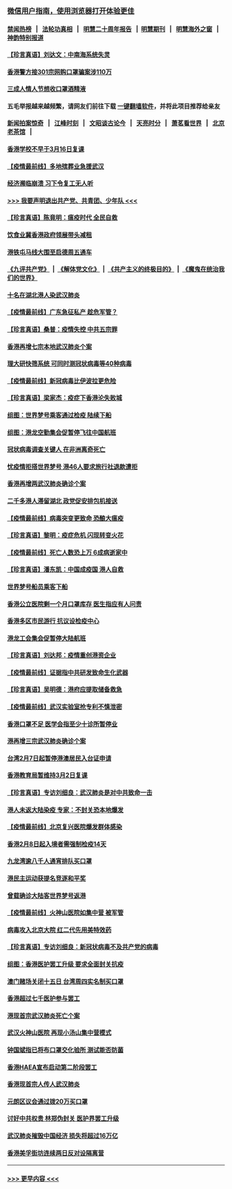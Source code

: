 ### [微信用户指南，使用浏览器打开体验更佳](https://github.com/gfw-breaker/banned-news1/blob/master/indexes/wechat-guide.md?t=0)
#### [禁闻热榜](热点新闻.md?t=0)  &nbsp;&nbsp;|&nbsp;&nbsp; [法轮功真相](https://github.com/gfw-breaker/truth/blob/master/README.md?t=0) &nbsp;&nbsp;|&nbsp;&nbsp; [明慧二十周年报告](https://github.com/gfw-breaker/mh-reports/blob/master/README.md?t=0) &nbsp;&nbsp;|&nbsp;&nbsp;[明慧期刊](https://github.com/gfw-breaker/mh-qikan) &nbsp;&nbsp;|&nbsp;&nbsp; [明慧海外之窗](https://github.com/gfw-breaker/mh-news/blob/master/README.md?t=0) &nbsp;&nbsp;|&nbsp;&nbsp; [神韵特别报道](https://github.com/gfw-breaker/mh-news/blob/master/shenyun.md?t=0)
#### [【珍言真语】刘达文：中南海系统失灵](../pages/nsc415/n11869465.md?t=02150311) 
#### [香港警方接301宗网购口罩骗案涉110万](../pages/nsc415/n11867572.md?t=02150311) 
#### [三成人情人节想收口罩酒精液](../pages/nsc415/n11867523.md?t=02150311) 
#### 五毛举报越来越频繁，请网友们前往下载 [一键翻墙软件](https://github.com/gfw-breaker/ssr-accounts)，并将此项目推荐给亲友
#### [新闻拍案惊奇](https://github.com/gfw-breaker/banned-news1/blob/master/pages/link4.md) &nbsp;&nbsp;|&nbsp;&nbsp; [江峰时刻](https://github.com/gfw-breaker/banned-news1/blob/master/pages/link4.md) &nbsp;&nbsp;|&nbsp;&nbsp; [文昭谈古论今](https://github.com/gfw-breaker/banned-news1/blob/master/pages/link4.md) &nbsp;&nbsp;|&nbsp;&nbsp; [天亮时分](https://github.com/gfw-breaker/banned-news1/blob/master/pages/link4.md) &nbsp;&nbsp;|&nbsp;&nbsp; [萧茗看世界](https://github.com/gfw-breaker/banned-news1/blob/master/pages/link4.md) &nbsp;&nbsp;|&nbsp;&nbsp; [北京老茶馆](https://github.com/gfw-breaker/banned-news1/blob/master/pages/link4.md) &nbsp;&nbsp;|&nbsp;&nbsp; 
#### [香港学校不早于3月16日复课](../pages/nsc415/n11867498.md?t=02150311) 
#### [【疫情最前线】多地殡葬业急援武汉](../pages/nsc415/n11866914.md?t=02150311) 
#### [经济濒临崩溃 习下令复工无人听](../pages/nsc415/n11867269.md?t=02150311) 
#### [>>> 我要声明退出共产党、共青团、少年队 <<<](https://github.com/begood0513/goodnews/blob/master/quit/letter.md) 
#### [【珍言真语】陈竟明：瘟疫时代 全民自救](../pages/nsc415/n11866765.md?t=02150311) 
#### [饮食业冀香港政府领展带头减租](../pages/nsc415/n11864876.md?t=02150311) 
#### [港铁屯马线大围至启德周五通车](../pages/nsc415/n11864842.md?t=02150311) 
#### [《九评共产党》](https://github.com/begood0513/9ping.md/blob/master/README.md) &nbsp;|&nbsp; [《解体党文化》](../../../../jtdwh.md/blob/master/README.md)  &nbsp;|&nbsp; [《共产主义的终极目的》](../../../../gczydzjmd.md/blob/master/README.md) &nbsp;|&nbsp; [《魔鬼在统治我们的世界》](../../../../mgztzwmdsj.md/blob/master/README.md) 
#### [十名在湖北港人染武汉肺炎](../pages/nsc415/n11864807.md?t=02150311) 
#### [【疫情最前线】广东急征私产 趁危军管？](../pages/nsc415/n11864205.md?t=02150311) 
#### [【珍言真语】桑普：疫情失控 中共五宗罪](../pages/nsc415/n11864157.md?t=02150311) 
#### [香港再增七宗本地武汉肺炎个案](../pages/nsc415/n11862405.md?t=02150311) 
#### [理大研快筛系统 可同时测冠状病毒等40种病毒](../pages/nsc415/n11862376.md?t=02150311) 
#### [【疫情最前线】新冠病毒比伊波拉更危险](../pages/nsc415/n11862199.md?t=02150311) 
#### [【珍言真语】梁家杰：疫症下香港沦失败城](../pages/nsc415/n11861588.md?t=02150311) 
#### [组图：世界梦号乘客通过检疫 陆续下船](../pages/nsc415/n11858302.md?t=02150311) 
#### [组图：港龙空勤集会促暂停飞往中国航班](../pages/nsc415/n11858190.md?t=02150311) 
#### [冠状病毒调查关键人 在非洲离奇死亡](../pages/nsc415/n11859798.md?t=02150311) 
#### [忧疫情拒搭世界梦号 港46人要求旅行社退款遭拒](../pages/nsc415/n11859849.md?t=02150311) 
#### [香港再增两武汉肺炎确诊个案](../pages/nsc415/n11859833.md?t=02150311) 
#### [二千多港人滞留湖北 政党促安排包机接送](../pages/nsc415/n11859831.md?t=02150311) 
#### [【疫情最前线】病毒突变更致命 恐酿大瘟疫](../pages/nsc415/n11859604.md?t=02150311) 
#### [【珍言真语】黎明：疫症危机 闪现转变火花](../pages/nsc415/n11859199.md?t=02150311) 
#### [【疫情最前线】死亡人数恐上万 6成病逝家中](../pages/nsc415/n11856687.md?t=02150311) 
#### [【珍言真语】潘东凯：中国成疫国 港人自救](../pages/nsc415/n11856962.md?t=02150311) 
#### [世界梦号船员乘客下船](../pages/nsc415/n11856883.md?t=02150311) 
#### [香港公立医院剩一个月口罩库存 医生指应有人问责](../pages/nsc415/n11856875.md?t=02150311) 
#### [香港多区市民游行 抗议设检疫中心](../pages/nsc415/n11856866.md?t=02150311) 
#### [港龙工会集会促暂停大陆航班](../pages/nsc415/n11856840.md?t=02150311) 
#### [【珍言真语】刘达邦：疫情重创港资企业](../pages/nsc415/n11854274.md?t=02150311) 
#### [【疫情最前线】证据指中共研发致命生化武器](../pages/nsc415/n11853087.md?t=02150311) 
#### [【珍言真语】吴明德：港府应提取储备救急](../pages/nsc415/n11852734.md?t=02150311) 
#### [【疫情最前线】武汉实验室抢专利不慎泄密](../pages/nsc415/n11850310.md?t=02150311) 
#### [香港口罩不足 医学会指至少十诊所暂停业](../pages/nsc415/n11850301.md?t=02150311) 
#### [港再增三宗武汉肺炎确诊个案](../pages/nsc415/n11850328.md?t=02150311) 
#### [台湾2月7日起暂停港澳居民入台证申请](../pages/nsc415/n11850304.md?t=02150311) 
#### [香港教育局暂维持3月2日复课](../pages/nsc415/n11850260.md?t=02150311) 
#### [【珍言真语】专访刘细良：武汉肺炎是对中共致命一击](../pages/nsc415/n11849934.md?t=02150311) 
#### [港人未返大陆染疫 专家：不封关恐本地爆发](../pages/nsc415/n11848021.md?t=02150311) 
#### [【疫情最前线】北京复兴医院爆发群体感染](../pages/nsc415/n11847626.md?t=02150311) 
#### [香港2月8日起入境者需强制检疫14天](../pages/nsc415/n11847658.md?t=02150311) 
#### [九龙湾逾八千人通宵排队买口罩](../pages/nsc415/n11847647.md?t=02150311) 
#### [港民主运动获提名竞逐和平奖](../pages/nsc415/n11847633.md?t=02150311) 
#### [曾载确诊大陆客世界梦号返港](../pages/nsc415/n11847608.md?t=02150311) 
#### [【疫情最前线】火神山医院如集中营 被军管](../pages/nsc415/n11847524.md?t=02150311) 
#### [病毒攻入北京大院 红二代先用美特效药](../pages/nsc415/n11847427.md?t=02150311) 
#### [【珍言真语】专访刘细良：新冠状病毒不及共产党的病毒](../pages/nsc415/n11847164.md?t=02150311) 
#### [组图：香港医护罢工升级 要求全面封关抗疫](../pages/nsc415/n11844107.md?t=02150311) 
#### [澳门赌场关闭十五日 台湾周四实名制买口罩](../pages/nsc415/n11845083.md?t=02150311) 
#### [香港超过七千医护参与罢工](../pages/nsc415/n11845051.md?t=02150311) 
#### [港现首宗武汉肺炎死亡个案](../pages/nsc415/n11844998.md?t=02150311) 
#### [武汉火神山医院 再现小汤山集中营模式](../pages/nsc415/n11844763.md?t=02150311) 
#### [钟国斌指已将布口罩交化验所 测试能否防菌](../pages/nsc415/n11842783.md?t=02150311) 
#### [香港HAEA宣布启动第二阶段罢工](../pages/nsc415/n11842723.md?t=02150311) 
#### [香港现首宗人传人武汉肺炎](../pages/nsc415/n11842766.md?t=02150311) 
#### [元朗区议会通过拨20万买口罩](../pages/nsc415/n11842754.md?t=02150311) 
#### [讨好中共权贵 林郑伪封关 医护界罢工升级](../pages/nsc415/n11842359.md?t=02150311) 
#### [武汉肺炎摧毁中国经济 损失将超过16万亿](../pages/nsc415/n11839723.md?t=02150311) 
#### [香港美孚街坊连续两日反对设隔离营](../pages/nsc415/n11839962.md?t=02150311) 

----
#### [ >>> 更早内容 <<< ](../indexes/nsc415-earlier.md)

